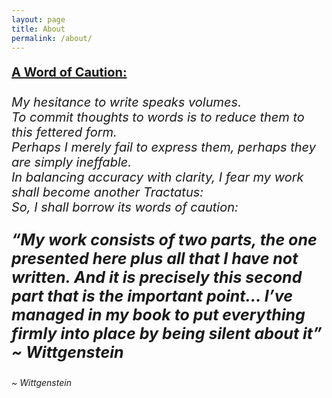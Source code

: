 ```yaml
---
layout: page
title: About
permalink: /about/
---
```


<p style="font-size:20px">
<b><u>A Word of Caution:</u></b>
<br /> <br />
<i> My hesitance to write speaks volumes.<br />
To commit thoughts to words is to reduce them to this fettered form.<br />
Perhaps I merely fail to express them, perhaps they are simply ineffable.<br />
In balancing accuracy with clarity, I fear my work shall become another Tractatus:<br />
So, I shall borrow its words of caution:<br /></i>
</p>
<p style="font-size:25px">
<i><b>“My work consists of two parts, the one presented here plus all that I have not written. And it is precisely this second part that is the important point… I’ve managed in my book to put everything firmly into place by being silent about it” ~ Wittgenstein</b></i>
</p>
<p><i>~ Wittgenstein</i></p>
